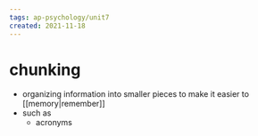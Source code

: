 ```yaml
---
tags: ap-psychology/unit7 
created: 2021-11-18
---
```


# chunking

- organizing information into smaller pieces to make it easier to [[memory|remember]]
- such as
	- acronyms 
